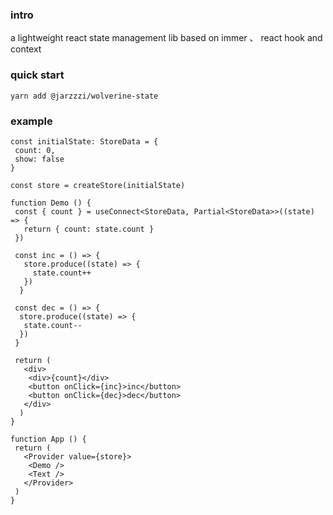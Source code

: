 ### intro

a lightweight react state management lib based on immer 、 react hook and context



### quick start

```
yarn add @jarzzzi/wolverine-state
```


### example

```code
const initialState: StoreData = {
 count: 0,
 show: false
}

const store = createStore(initialState)

function Demo () {
 const { count } = useConnect<StoreData, Partial<StoreData>>((state) => {
   return { count: state.count }
 })

 const inc = () => {
   store.produce((state) => {
     state.count++
   })
  }

 const dec = () => {
  store.produce((state) => {
   state.count--
  })
 }

 return (
   <div>
    <div>{count}</div>
    <button onClick={inc}>inc</button>
    <button onClick={dec}>dec</button>
   </div>
  )
}

function App () {
 return (
   <Provider value={store}>
    <Demo />
    <Text />
   </Provider>
 )
}
```